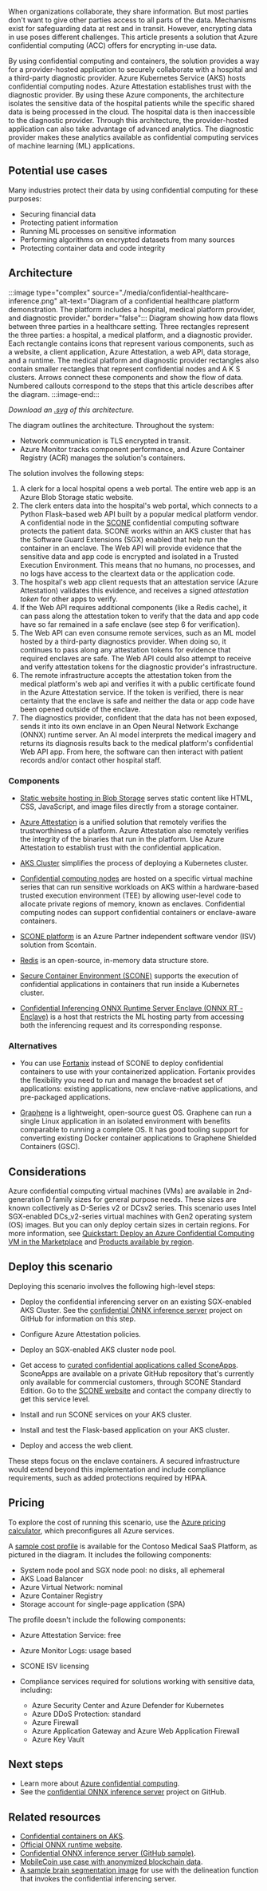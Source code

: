When organizations collaborate, they share information. But most parties don't want to give other parties access to all parts of the data. Mechanisms exist for safeguarding data at rest and in transit. However, encrypting data in use poses different challenges. This article presents a solution that Azure confidential computing (ACC) offers for encrypting in-use data.

By using confidential computing and containers, the solution provides a way for a provider-hosted application to securely collaborate with a hospital and a third-party diagnostic provider. Azure Kubernetes Service (AKS) hosts confidential computing nodes. Azure Attestation establishes trust with the diagnostic provider. By using these Azure components, the architecture isolates the sensitive data of the hospital patients while the specific shared data is being processed in the cloud. The hospital data is then inaccessible to the diagnostic provider. Through this architecture, the provider-hosted application can also take advantage of advanced analytics. The diagnostic provider makes these analytics available as confidential computing services of machine learning (ML) applications.

## Potential use cases

Many industries protect their data by using confidential computing for these purposes:

- Securing financial data
- Protecting patient information
- Running ML processes on sensitive information
- Performing algorithms on encrypted datasets from many sources
- Protecting container data and code integrity

## Architecture

:::image type="complex" source="./media/confidential-healthcare-inference.png" alt-text="Diagram of a confidential healthcare platform demonstration. The platform includes a hospital, medical platform provider, and diagnostic provider." border="false":::
Diagram showing how data flows between three parties in a healthcare setting. Three rectangles represent the three parties: a hospital, a medical platform, and a diagnostic provider. Each rectangle contains icons that represent various components, such as a website, a client application, Azure Attestation, a web API, data storage, and a runtime. The medical platform and diagnostic provider rectangles also contain smaller rectangles that represent confidential nodes and A K S clusters. Arrows connect these components and show the flow of data. Numbered callouts correspond to the steps that this article describes after the diagram.
:::image-end:::

*Download an [.svg][Confidential Healthcare Inference svg] of this architecture.*

The diagram outlines the architecture. Throughout the system:

- Network communication is TLS encrypted in transit.
- Azure Monitor tracks component performance, and Azure Container Registry (ACR) manages the solution's containers.

The solution involves the following steps:

1. A clerk for a local hospital opens a web portal. The entire web app is an Azure Blob Storage static website.
1. The clerk enters data into the hospital's web portal, which connects to a Python Flask–based web API built by a popular medical platform vendor. A confidential node in the [SCONE](https://sconedocs.github.io/#scone-executive-summary) confidential computing software protects the patient data. SCONE works within an AKS cluster that has the Software Guard Extensions (SGX) enabled that help run the container in an enclave. The Web API will provide evidence that the sensitive data and app code is encrypted and isolated in a Trusted Execution Environment. This means that no humans, no processes, and no logs have access to the cleartext data or the application code.
1. The hospital's web app client requests that an attestation service (Azure Attestation) validates this evidence, and receives a signed _attestation token_ for other apps to verify.
1. If the Web API requires additional components (like a Redis cache), it can pass along the attestation token to verify that the data and app code have so far remained in a safe enclave (see step 6 for verification).
1. The Web API can even consume remote services, such as an ML model hosted by a third-party diagnostics provider. When doing so, it continues to pass along any attestation tokens for evidence that required enclaves are safe. The Web API could also attempt to receive and verify attestation tokens for the diagnostic provider's infrastructure. 
1. The remote infrastructure accepts the attestation token from the medical platform's web api and verifies it with a public certificate found in the Azure Attestation service. If the token is verified, there is near certainty that the enclave is safe and neither the data or app code have been opened outside of the enclave.
1. The diagnostics provider, confident that the data has not been exposed, sends it into its own enclave in an Open Neural Network Exchange (ONNX) runtime server. An AI model interprets the medical imagery and returns its diagnosis results back to the medical platform's confidential Web API app. From here, the software can then interact with patient records and/or contact other hospital staff. 


### Components

- [Static website hosting in Blob Storage](/azure/storage/blobs/storage-blob-static-website) serves static content like HTML, CSS, JavaScript, and image files directly from a storage container.

- [Azure Attestation](/azure/attestation/) is a unified solution that remotely verifies the trustworthiness of a platform. Azure Attestation also remotely verifies the integrity of the binaries that run in the platform. Use Azure Attestation to establish trust with the confidential application.

- [AKS Cluster](/azure/aks/intro-kubernetes) simplifies the process of deploying a Kubernetes cluster.

- [Confidential computing nodes](/azure/confidential-computing/confidential-nodes-aks-overview) are hosted on a specific virtual machine series that can run sensitive workloads on AKS within a hardware-based trusted execution environment (TEE) by allowing user-level code to allocate private regions of memory, known as enclaves. Confidential computing nodes can support confidential containers or enclave-aware containers.

- [SCONE platform](https://azuremarketplace.microsoft.com/marketplace/apps/scontainug1595751515785.scone?tab=Overview) is an Azure Partner independent software vendor (ISV) solution from Scontain.

- [Redis](https://redis.io/) is an open-source, in-memory data structure store.

- [Secure Container Environment (SCONE)](https://sconedocs.github.io/) supports the execution of confidential applications in containers that run inside a Kubernetes cluster.

- [Confidential Inferencing ONNX Runtime Server Enclave (ONNX RT - Enclave)](https://github.com/microsoft/onnx-server-openenclave) is a host that restricts the ML hosting party from accessing both the inferencing request and its corresponding response.

### Alternatives

- You can use [Fortanix](https://www.fortanix.com) instead of SCONE to deploy confidential containers to use with your containerized application. Fortanix provides the flexibility you need to run and manage the broadest set of applications: existing applications, new enclave-native applications, and pre-packaged applications.

- [Graphene](https://graphene.readthedocs.io/en/latest/cloud-deployment.html#azure-kubernetes-service-aks) is a lightweight, open-source guest OS. Graphene can run a single Linux application in an isolated environment with benefits comparable to running a complete OS. It has good tooling support for converting existing Docker container applications to Graphene Shielded Containers (GSC).

## Considerations

Azure confidential computing virtual machines (VMs) are available in 2nd-generation D family sizes for general purpose needs. These sizes are known collectively as D-Series v2 or DCsv2 series. This scenario uses Intel SGX-enabled DCs_v2-series virtual machines with Gen2 operating system (OS) images. But you can only deploy certain sizes in certain regions. For more information, see [Quickstart: Deploy an Azure Confidential Computing VM in the Marketplace](/azure/confidential-computing/quick-create-marketplace) and [Products available by region](https://azure.microsoft.com/global-infrastructure/services/?products=virtual-machines).

## Deploy this scenario

Deploying this scenario involves the following high-level steps:

- Deploy the confidential inferencing server on an existing SGX-enabled AKS Cluster. See the [confidential ONNX inference server](https://github.com/microsoft/onnx-server-openenclave) project on GitHub for information on this step.

- Configure Azure Attestation policies.

- Deploy an SGX-enabled AKS cluster node pool.

- Get access to [curated confidential applications called SconeApps](https://sconedocs.github.io/helm/). SconeApps are available on a private GitHub repository that's currently only available for commercial customers, through SCONE Standard Edition. Go to the [SCONE website](https://scontain.com/) and contact the company directly to get this service level.

- Install and run SCONE services on your AKS cluster.

- Install and test the Flask-based application on your AKS cluster.

- Deploy and access the web client.

These steps focus on the enclave containers. A secured infrastructure would extend beyond this implementation and include compliance requirements, such as added protections required by HIPAA.

## Pricing

To explore the cost of running this scenario, use the [Azure pricing calculator](https://azure.microsoft.com/pricing/calculator), which preconfigures all Azure services.

A [sample cost profile](https://azure.com/e/5e776a5dbebf4f20974ebbfa0e247747) is available for the Contoso Medical SaaS Platform, as pictured in the diagram. It includes the following components:

- System node pool and SGX node pool: no disks, all ephemeral
- AKS Load Balancer
- Azure Virtual Network: nominal
- Azure Container Registry
- Storage account for single-page application (SPA)

The profile doesn't include the following components:

- Azure Attestation Service: free
- Azure Monitor Logs: usage based
- SCONE ISV licensing
- Compliance services required for solutions working with sensitive data, including:

  - Azure Security Center and Azure Defender for Kubernetes
  - Azure DDoS Protection: standard
  - Azure Firewall
  - Azure Application Gateway and Azure Web Application Firewall
  - Azure Key Vault

## Next steps

- Learn more about [Azure confidential computing](/azure/confidential-computing/).
- See the [confidential ONNX inference server](https://github.com/microsoft/onnx-server-openenclave) project on GitHub.

## Related resources

- [Confidential containers on AKS](/azure/confidential-computing/confidential-containers).
- [Official ONNX runtime website](https://www.onnxruntime.ai/).
- [Confidential ONNX inference server (GitHub sample)](https://github.com/microsoft/onnx-server-openenclave).
- [MobileCoin use case with anonymized blockchain data](https://customers.microsoft.com/story/844245-mobilecoin-banking-and-capital-markets-azure).
- [A sample brain segmentation image](https://github.com/mateuszbuda/brain-segmentation-pytorch/blob/master/assets/TCGA_CS_4944.png) for use with the delineation function that invokes the confidential inferencing server.

[Confidential Healthcare Inference svg]: ./media/confidential-healthcare-inference.svg